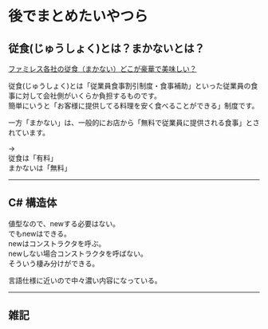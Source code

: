# 後でまとめたいやつら

## 従食(じゅうしょく)とは？まかないとは？

[ファミレス各社の従食（まかない）どこが豪華で美味しい？](https://tenshoku-restaurants.com/blog/272)  

従食(じゅうしょく)とは「従業員食事割引制度・食事補助」といった従業員の食事に対して会社側がいくらか負担するものです。  
簡単にいうと「お客様に提供してる料理を安く食べることができる」制度です。  

一方「まかない」は、一般的にお店から「無料で従業員に提供される食事」とされています。  

→  
従食は「有料」  
まかないは「無料」  

---

## C# 構造体

値型なので、newする必要はない。  
でもnewはできる。  
newはコンストラクタを呼ぶ。  
newしない場合コンストラクタを呼ばない。  
そういう棲み分けができる。  

言語仕様に近いので中々濃い内容になっている。  

---

## 雑記

